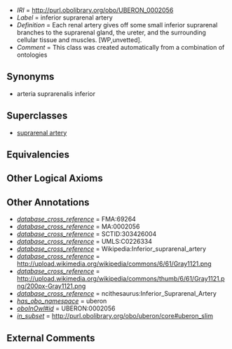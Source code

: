  * *IRI* = http://purl.obolibrary.org/obo/UBERON_0002056
 * *Label* = inferior suprarenal artery
 * *Definition* = Each renal artery gives off some small inferior suprarenal branches to the suprarenal gland, the ureter, and the surrounding cellular tissue and muscles. [WP,unvetted].
 * *Comment* = This class was created automatically from a combination of ontologies

## Synonyms

 * arteria suprarenalis inferior

## Superclasses

 * [suprarenal artery](../../UBERON/24/UBERON_0005624.md)

## Equivalencies


## Other Logical Axioms


## Other Annotations

 * *[database_cross_reference](../../ef/oboInOwl#hasDbXref.md)* = FMA:69264
 * *[database_cross_reference](../../ef/oboInOwl#hasDbXref.md)* = MA:0002056
 * *[database_cross_reference](../../ef/oboInOwl#hasDbXref.md)* = SCTID:303426004
 * *[database_cross_reference](../../ef/oboInOwl#hasDbXref.md)* = UMLS:C0226334
 * *[database_cross_reference](../../ef/oboInOwl#hasDbXref.md)* = Wikipedia:Inferior_suprarenal_artery
 * *[database_cross_reference](../../ef/oboInOwl#hasDbXref.md)* = http://upload.wikimedia.org/wikipedia/commons/6/61/Gray1121.png
 * *[database_cross_reference](../../ef/oboInOwl#hasDbXref.md)* = http://upload.wikimedia.org/wikipedia/commons/thumb/6/61/Gray1121.png/200px-Gray1121.png
 * *[database_cross_reference](../../ef/oboInOwl#hasDbXref.md)* = ncithesaurus:Inferior_Suprarenal_Artery
 * *[has_obo_namespace](../../ce/oboInOwl#hasOBONamespace.md)* = uberon
 * *[oboInOwl#id](../../id/oboInOwl#id.md)* = UBERON:0002056
 * *[in_subset](../../et/oboInOwl#inSubset.md)* = http://purl.obolibrary.org/obo/uberon/core#uberon_slim

## External Comments


